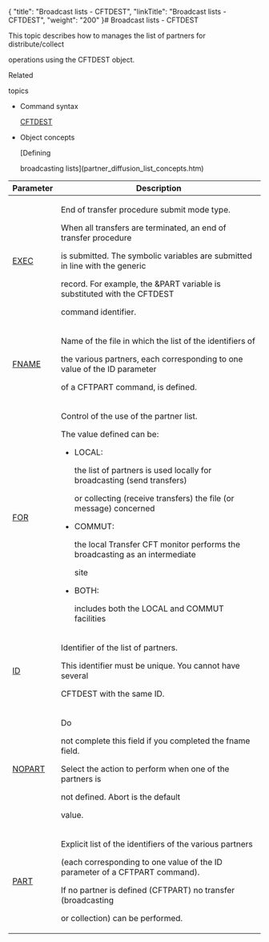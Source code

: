 {
    "title": "Broadcast lists - CFTDEST",
    "linkTitle": "Broadcast lists - CFTDEST",
    "weight": "200"
}# <span id="kanchor1"></span><span id="CFTDEST_command_line"></span>Broadcast lists - CFTDEST

This topic describes how to manages the list of partners for distribute/collect
operations using the CFTDEST object.

Related
topics

-   Command syntax
    [CFTDEST](../../../command_summary)
-   Object concepts
    [Defining
    broadcasting lists](partner_diffusion_list_concepts.htm)

<table data-cellspacing="0">
<thead>
<tr class="header">
<th>Parameter</th>
<th>Description</th>
</tr>
</thead>
<tbody>
<tr class="odd">
<td><p><a href="../../../command_summary/parameter_intro/exec">EXEC</a></p></td>
<td><p>End of transfer procedure submit mode type.</p>
<p>When all transfers are terminated, an end of transfer procedure
is submitted. The symbolic variables are submitted in line with the generic
record. For example, the &amp;PART variable is substituted with the CFTDEST
command identifier.</p></td>
</tr>
<tr class="even">
<td><p><a href="../../../command_summary/parameter_intro/fname">FNAME</a> </p></td>
<td><p>Name of the file in which the list of the identifiers of
the various partners, each corresponding to one value of the ID parameter
of a CFTPART command, is defined.</p></td>
</tr>
<tr class="odd">
<td><p><a href="../../../command_summary/parameter_intro/for">FOR</a></p></td>
<td><p>Control of the use of the partner list.</p>
<p>The value defined can be:</p>
<ul>
<li>LOCAL:
the list of partners is used locally for broadcasting (send transfers)
or collecting (receive transfers) the file (or message) concerned</li>
<li>COMMUT:
the local Transfer CFT monitor performs the broadcasting as an intermediate
site</li>
</ul>
<ul>
<li>BOTH:
includes both the LOCAL and COMMUT facilities</li>
</ul></td>
</tr>
<tr class="even">
<td><p><a href="../../../command_summary/parameter_intro/id">ID</a> </p></td>
<td><p>Identifier of the list of partners.</p>
<p>This identifier must be unique. You cannot have several
CFTDEST with the same ID.</p></td>
</tr>
<tr class="odd">
<td><p><a href="../../../command_summary/parameter_intro/nopart">NOPART</a></p></td>
<td><p>Do
not complete this field if you completed the fname field.</p>
<p>Select the action to perform when one of the partners is
not defined. Abort is the default
value.</p></td>
</tr>
<tr class="even">
<td><p><a href="../../../command_summary/parameter_intro/part">PART</a> </p></td>
<td><p>Explicit list of the identifiers of the various partners
(each corresponding to one value of the ID parameter of a CFTPART command).</p>
<p>If no partner is defined (CFTPART) no transfer (broadcasting
or collection) can be performed.</p></td>
</tr>
</tbody>
</table>
